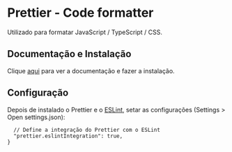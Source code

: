 # Prettier - Code formatter

Utilizado para formatar JavaScript / TypeScript / CSS.

## Documentação e Instalação

Clique [aqui](https://marketplace.visualstudio.com/items?itemName=esbenp.prettier-vscode) para ver a documentação e fazer a instalação.

## Configuração

Depois de instalado o Prettier e o [ESLint](eslint.md), setar as configurações (Settings > Open settings.json):

```
  // Define a integração do Prettier com o ESLint
  "prettier.eslintIntegration": true,
}
```
